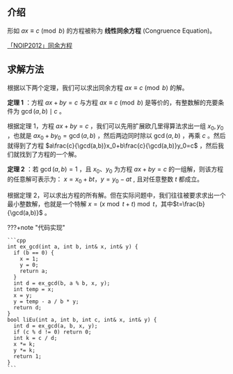 ## 介绍

形如 $ax \equiv c \pmod b$ 的方程被称为 **线性同余方程** (Congruence Equation)。

 [「NOIP2012」同余方程](https://loj.ac/problem/2605) 

## 求解方法

根据以下两个定理，我们可以求出同余方程 $ax \equiv c \pmod b$ 的解。

 **定理 1** ：方程 $ax+by=c$ 与方程 $ax \equiv c \pmod b$ 是等价的，有整数解的充要条件为 $\gcd(a,b) \mid c$ 。

根据定理 1，方程 $ax+by=c$ ，我们可以先用扩展欧几里得算法求出一组 $x_0,y_0$ ，也就是 $ax_0+by_0=\gcd(a,b)$ ，然后两边同时除以 $\gcd(a,b)$ ，再乘 $c$ 。然后就得到了方程 $a\frac{c}{\gcd(a,b)}x_0+b\frac{c}{\gcd(a,b)}y_0=c$ ，然后我们就找到了方程的一个解。

 **定理 2** ：若 $\gcd(a,b)=1$ ，且 $x_0$、$y_0$ 为方程 $ax+by=c$ 的一组解，则该方程的任意解可表示为： $x=x_0+bt$，$y=y_0-at$ , 且对任意整数 $t$ 都成立。

根据定理 2，可以求出方程的所有解。但在实际问题中，我们往往被要求求出一个最小整数解，也就是一个特解 $x=(x \bmod t+t) \bmod t$，其中$t=\frac{b}{\gcd(a,b)}$ 。

???+note "代码实现"

    ```cpp
    int ex_gcd(int a, int b, int& x, int& y) {
      if (b == 0) {
        x = 1;
        y = 0;
        return a;
      }
      int d = ex_gcd(b, a % b, x, y);
      int temp = x;
      x = y;
      y = temp - a / b * y;
      return d;
    }
    bool liEu(int a, int b, int c, int& x, int& y) {
      int d = ex_gcd(a, b, x, y);
      if (c % d != 0) return 0;
      int k = c / d;
      x *= k;
      y *= k;
      return 1;
    }
    ```
